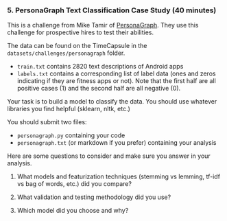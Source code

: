 

### 5. PersonaGraph Text Classification Case Study (40 minutes)

This is a challenge from Mike Tamir of [PersonaGraph](http://www.personagraph.com/). They use this challenge for prospective hires to test their abilities.

The data can be found on the TimeCapsule in the `datasets/challenges/personagraph` folder.

* `train.txt` contains 2820 text descriptions of Android apps
* `labels.txt` contains a corresponding list of label data (ones and zeros indicating if they are fitness apps or not). Note that the first half are all positive cases (1) and the second half are all negative (0).

Your task is to build a model to classify the data. You should use whatever libraries you find helpful (sklearn, nltk, etc.)

You should submit two files:

* `personagraph.py` containing your code
* `personagraph.txt` (or markdown if you prefer) containing your analysis

Here are some questions to consider and make sure you answer in your analysis.

1. What models and featurization techniques (stemming vs lemming, tf-idf vs bag of words, etc.) did you compare?

2. What validation and testing methodology did you use?

3. Which model did you choose and why?
